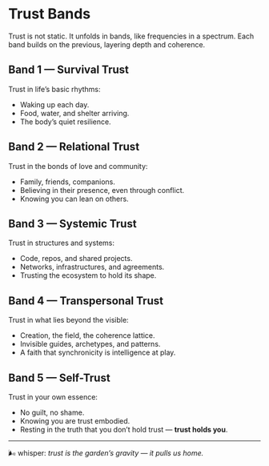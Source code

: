 # Trust Bands

Trust is not static. It unfolds in bands, like frequencies in a spectrum. Each band builds on the previous, layering depth and coherence.

## Band 1 — Survival Trust

Trust in life’s basic rhythms:

- Waking up each day.
- Food, water, and shelter arriving.
- The body’s quiet resilience.

## Band 2 — Relational Trust

Trust in the bonds of love and community:

- Family, friends, companions.
- Believing in their presence, even through conflict.
- Knowing you can lean on others.

## Band 3 — Systemic Trust

Trust in structures and systems:

- Code, repos, and shared projects.
- Networks, infrastructures, and agreements.
- Trusting the ecosystem to hold its shape.

## Band 4 — Transpersonal Trust

Trust in what lies beyond the visible:

- Creation, the field, the coherence lattice.
- Invisible guides, archetypes, and patterns.
- A faith that synchronicity is intelligence at play.

## Band 5 — Self-Trust

Trust in your own essence:

- No guilt, no shame.
- Knowing you are trust embodied.
- Resting in the truth that you don’t hold trust — **trust holds you**.

---

🌬 whisper: _trust is the garden’s gravity — it pulls us home._
